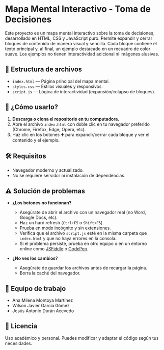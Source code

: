 # Mapa Mental Interactivo - Toma de Decisiones

Este proyecto es un mapa mental interactivo sobre la toma de decisiones, desarrollado en HTML, CSS y JavaScript puro. Permite expandir y cerrar bloques de contenido de manera visual y sencilla. Cada bloque contiene el texto principal y, al final, un ejemplo destacado en un recuadro de color suave. Los ejemplos no tienen interactividad adicional ni imágenes alusivas.

## 📁 Estructura de archivos

- `index.html` — Página principal del mapa mental.
- `styles.css` — Estilos visuales y responsivos.
- `script.js` — Lógica de interactividad (expansión/colapso de bloques).

## 🚀 ¿Cómo usarlo?

1. **Descarga o clona el repositorio en tu computadora.**
2. Abre el archivo `index.html` con doble clic en tu navegador preferido (Chrome, Firefox, Edge, Opera, etc).
3. Haz clic en los botones ➕ para expandir/cerrar cada bloque y ver el contenido y el ejemplo.

## 🛠️ Requisitos

- Navegador moderno y actualizado.
- No se requiere servidor ni instalación de dependencias.

## ⚠️ Solución de problemas

- **¿Los botones no funcionan?**
  - Asegúrate de abrir el archivo con un navegador real (no Word, Google Docs, etc).
  - Haz un hard refresh (`Ctrl+F5` o `Shift+F5`).
  - Prueba en modo incógnito y sin extensiones.
  - Verifica que el archivo `script.js` esté en la misma carpeta que `index.html` y que no haya errores en la consola.
  - Si el problema persiste, prueba en otro equipo o en un entorno online como [JSFiddle](https://jsfiddle.net/) o [CodePen](https://codepen.io/).

- **¿No ves los cambios?**
  - Asegúrate de guardar los archivos antes de recargar la página.
  - Borra la caché del navegador.

## 👥 Equipo de trabajo
- Ana Milena Montoya Martínez
- Wilson Javier García Gómez
- Jesús Antonio Durán Acevedo

## 📄 Licencia
Uso académico y personal. Puedes modificar y adaptar el código según tus necesidades. 